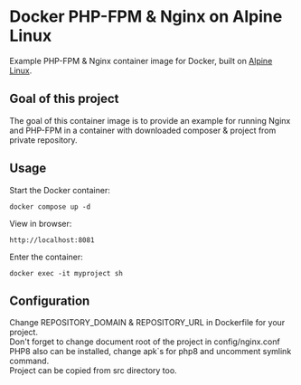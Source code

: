# Docker PHP-FPM & Nginx on Alpine Linux
Example PHP-FPM & Nginx container image for Docker, built on [Alpine Linux](https://www.alpinelinux.org/).

## Goal of this project
The goal of this container image is to provide an example for running Nginx and PHP-FPM in a container with downloaded
composer & project from private repository.

## Usage
Start the Docker container:

    docker compose up -d

View in browser:
    
    http://localhost:8081
    
Enter the container:

    docker exec -it myproject sh

## Configuration
Change REPOSITORY_DOMAIN & REPOSITORY_URL in Dockerfile for your project.<br>
Don't forget to change document root of the project in config/nginx.conf<br>
PHP8 also can be installed, change apk`s for php8 and uncomment symlink command.<br>
Project can be copied from src directory too.